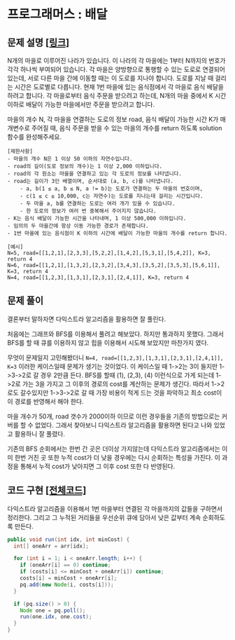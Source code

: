 # 프로그래머스 : 배달

## 문제 설명 [[링크]](https://programmers.co.kr/learn/courses/30/lessons/12978)

N개의 마을로 이루어진 나라가 있습니다. 이 나라의 각 마을에는 1부터 N까지의 번호가 각각 하나씩 부여되어 있습니다. 각 마을은 양방향으로 통행할 수 있는 도로로 연결되어 있는데, 서로 다른 마을 간에 이동할 때는 이 도로를 지나야 합니다. 도로를 지날 때 걸리는 시간은 도로별로 다릅니다. 현재 1번 마을에 있는 음식점에서 각 마을로 음식 배달을 하려고 합니다. 각 마을로부터 음식 주문을 받으려고 하는데, N개의 마을 중에서 K 시간 이하로 배달이 가능한 마을에서만 주문을 받으려고 합니다. 

마을의 개수 N, 각 마을을 연결하는 도로의 정보 road, 음식 배달이 가능한 시간 K가 매개변수로 주어질 때, 음식 주문을 받을 수 있는 마을의 개수를 return 하도록 solution 함수를 완성해주세요.

```
[제한사항]
- 마을의 개수 N은 1 이상 50 이하의 자연수입니다.
- road의 길이(도로 정보의 개수)는 1 이상 2,000 이하입니다.
- road의 각 원소는 마을을 연결하고 있는 각 도로의 정보를 나타냅니다.
- road는 길이가 3인 배열이며, 순서대로 (a, b, c)를 나타냅니다.
    - a, b(1 ≤ a, b ≤ N, a != b)는 도로가 연결하는 두 마을의 번호이며, 
    - c(1 ≤ c ≤ 10,000, c는 자연수)는 도로를 지나는데 걸리는 시간입니다.
    - 두 마을 a, b를 연결하는 도로는 여러 개가 있을 수 있습니다.
    - 한 도로의 정보가 여러 번 중복해서 주어지지 않습니다.
- K는 음식 배달이 가능한 시간을 나타내며, 1 이상 500,000 이하입니다.
- 임의의 두 마을간에 항상 이동 가능한 경로가 존재합니다.
- 1번 마을에 있는 음식점이 K 이하의 시간에 배달이 가능한 마을의 개수를 return 합니다.

[예시]
N=5, road=[[1,2,1],[2,3,3],[5,2,2],[1,4,2],[5,3,1],[5,4,2]], K=3, return 4
N=6, road=[[1,2,1],[1,3,2],[2,3,2],[3,4,3],[3,5,2],[3,5,3],[5,6,1]], K=3, return 4
N=4, road=[[1,2,3],[1,3,1],[2,3,1],[2,4,1]], K=3, return 4
```





## 문제 풀이

결론부터 말하자면 다익스트라 알고리즘을 활용하면 잘 풀린다. 

처음에는 그래프와 BFS를 이용해서 풀려고 해보았다. 하지만 통과하지 못했다. 그래서 BFS를 할 때 큐를 이용하지 않고 힙을 이용해서 시도해 보았지만 마찬가지 였다.

무엇이 문제일지 고민해봤더니 `N=4, road=[[1,2,3],[1,3,1],[2,3,1],[2,4,1]], K=3` 이러한 케이스일때 문제가 생기는 것이었다. 이 케이스일 때 1->2는 3이 들지만 1->3->2로 갈 경우 2만큼 든다. BFS를 할때 (1), (2,3), (4) 이런식으로 가게 되는데 1->2로 가는 3을 가지고 그 이후의 경로의 cost를 계산하는 문제가 생긴다. 따라서 1->2로도 갈수있지만 1->3->2로 갈 때 가장 비용이 적게 드는 것을 파악하고 최소 cost이 이 경로를 반영해서 해야 한다.

마을 개수가 50개, road 갯수가 2000이하 이므로 이런 경우들을 기존의 방법으로는 커버를 할 수 없었다. 그래서 찾아보니 다익스트라 알고리즘을 활용하면 된다고 나와 있었고 활용하니 잘 풀렸다.

기존의 BFS 순회에서는 한번 간 곳은 더이상 가지않는데 다익스트라 알고리즘에서는 이미 한번 거친 곳 또한 누적 cost가 더 낮을 경우에는 다시 순회하는 특성을 가진다. 이 과정을 통해서 누적 cost가 낮아지면 그 이후 cost 또한 다 반영된다.





## 코드 구현 [[전체코드]](Solution.java)

다익스트라 알고리즘을 이용해서 1번 마을부터 연결된 각 마을까지의 값들을 구하면서 정리한다. 그리고 그 누적된 거리들을 우선순위 큐에 담아서 낮은 값부터 계속 순회하도록 만든다. 

```java
public void run(int idx, int minCost) {
  int[] oneArr = arr[idx];

  for (int i = 1; i < oneArr.length; i++) {
    if (oneArr[i] == 0) continue;
    if (costs[i] <= minCost + oneArr[i]) continue;
    costs[i] = minCost + oneArr[i];
    pq.add(new Node(i, costs[i]));
  }

  if (pq.size() > 0) {
    Node one = pq.poll();
    run(one.idx, one.cost);
  }
}
```

